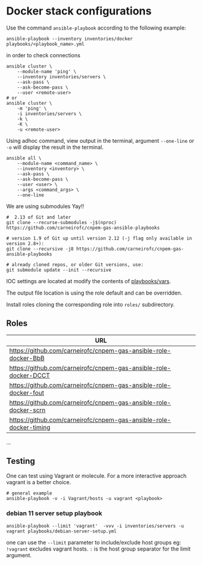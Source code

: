 # Docker stack configurations

Use the command `ansible-playbook` according to the following example:

```command
ansible-playbook --inventory inventories/docker playbooks/<playbook_name>.yml
```

in order to check connections

```command
ansible cluster \
    --module-name 'ping' \
    --inventory inventories/servers \
    --ask-pass \
    --ask-become-pass \
    --user <remote-user>
# or
ansible cluster \
    -m 'ping' \
    -i inventories/servers \
    -k \
    -K \
    -u <remote-user>
```
Using adhoc command, view output in the terminal, argument `--one-line` or `-o` will display the result in the terminal.
```command
ansible all \
    --module-name <command_name> \
    --inventory <inventory> \
    --ask-pass \
    --ask-become-pass \
    --user <user> \
    --args <command_args> \
    --one-line
```

We are using submodules Yay!!

```command
#  2.13 of Git and later
git clone --recurse-submodules -j$(nproc) https://github.com/carneirofc/cnpem-gas-ansible-playbooks

# version 1.9 of Git up until version 2.12 (-j flag only available in version 2.8+):
git clone --recursive -j8 https://github.com/carneirofc/cnpem-gas-ansible-playbooks

# already cloned repos, or older Git versions, use:
git submodule update --init --recursive
```

IOC settings are located at modify the contents of [playbooks/vars](playbooks/vars).

The output file location is using the role default and can be overridden.

Install roles cloning the corresponding role into `roles/` subdirectory.

## Roles

| URL                                                                |
| ------------------------------------------------------------------ |
| https://github.com/carneirofc/cnpem-gas-ansible-role-docker-BbB    |
| https://github.com/carneirofc/cnpem-gas-ansible-role-docker-DCCT   |
| https://github.com/carneirofc/cnpem-gas-ansible-role-docker-fout   |
| https://github.com/carneirofc/cnpem-gas-ansible-role-docker-scrn   |
| https://github.com/carneirofc/cnpem-gas-ansible-role-docker-timing |
...

## Testing
One can test using Vagrant or molecule. For a more interactive approach vagrant is a better choice.

```command
# general example
ansible-playbook -v -i Vagrant/hosts -u vagrant <playbook>
```

### debian 11 server setup playbook
```
ansible-playbook --limit 'vagrant'  -vvv -i inventories/servers -u vagrant playbooks/debian-server-setup.yml
```
one can use the `--limit` parameter to include/exclude host groups eg: `!vagrant` excludes vagrant hosts. `:` is the host group separator for the limit argument.
````
